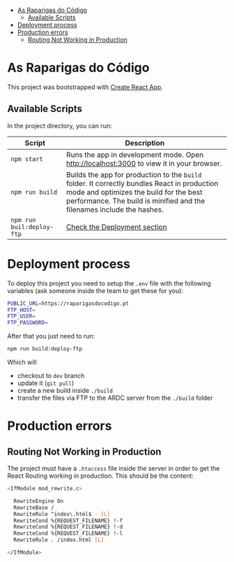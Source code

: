 
- [As Raparigas do Código](#as-raparigas-do-código)
  - [Available Scripts](#available-scripts)
- [Deployment process](#deployment-process)
- [Production errors](#production-errors)
  - [Routing Not Working in Production](#routing-not-working-in-production)

# As Raparigas do Código

This project was bootstrapped with [Create React App](https://github.com/facebook/create-react-app).

## Available Scripts

In the project directory, you can run:

| Script | Description |
| ------| ----| 
| `npm start`| Runs the app in development mode. Open [http://localhost:3000](http://localhost:3000) to view it in your browser.|
| `npm run build` |  Builds the app for production to the `build` folder. It correctly bundles React in production mode and optimizes the build for the best performance. The build is minified and the filenames include the hashes.|
| `npm run buil:deploy-ftp`| [Check the Deployment section](#deployment-process) | 


# Deployment process
[//]: https://github.com/As-Raparigas-do-Codigo/ardc-website-deployment

To deploy this project you need to setup the `.env` file with the following variables (ask someone inside the team to get these for you):
```bash
PUBLIC_URL=https://raparigasdocodigo.pt
FTP_HOST=
FTP_USER=
FTP_PASSWORD=
```

After that you just need to run:
```bash
npm run build:deploy-ftp
```
Which will
- checkout to `dev` branch
- update it (`git pull`)
- create a new build inside `./build`
- transfer the files via FTP to the ARDC server from the `./build` folder

# Production errors


## Routing Not Working in Production
The project must have a `.htaccess` file inside the server in order to get the React Routing working in production. This should be the content:
```bash
<IfModule mod_rewrite.c>

  RewriteEngine On
  RewriteBase /
  RewriteRule ^index\.html$ - [L]
  RewriteCond %{REQUEST_FILENAME} !-f
  RewriteCond %{REQUEST_FILENAME} !-d
  RewriteCond %{REQUEST_FILENAME} !-l
  RewriteRule . /index.html [L]

</IfModule>
```

